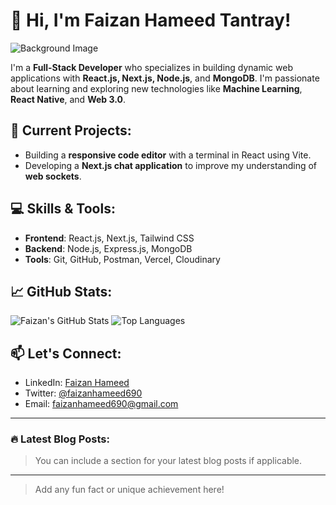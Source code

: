 # 👋 Hi, I'm Faizan Hameed Tantray!

![Background Image](https://asset.cloudinary.com/dvqs8ferk/5f2f299943d8c09711a3ca35773a0acc)

I'm a **Full-Stack Developer** who specializes in building dynamic web applications with **React.js, Next.js, Node.js**, and **MongoDB**. I'm passionate about learning and exploring new technologies like **Machine Learning**, **React Native**, and **Web 3.0**.

## 🔭 Current Projects:
- Building a **responsive code editor** with a terminal in React using Vite.
- Developing a **Next.js chat application** to improve my understanding of **web sockets**.

## 💻 Skills & Tools:
- **Frontend**: React.js, Next.js, Tailwind CSS
- **Backend**: Node.js, Express.js, MongoDB
- **Tools**: Git, GitHub, Postman, Vercel, Cloudinary

## 📈 GitHub Stats:
![Faizan's GitHub Stats](https://github-readme-stats.vercel.app/api?username=faizcasm&show_icons=true&count_private=true&theme=radical&hide_title=true)
![Top Languages](https://github-readme-stats.vercel.app/api/top-langs/?username=faizcasm&layout=compact&theme=radical)

## 📫 Let's Connect:
- LinkedIn: [Faizan Hameed](https://linkedin.com/in/faizan-hameed)
- Twitter: [@faizanhameed690](https://twitter.com/faizanhameed690)
- Email: faizanhameed690@gmail.com

---

### 🔥 Latest Blog Posts:
> You can include a section for your latest blog posts if applicable.

---

> Add any fun fact or unique achievement here!

